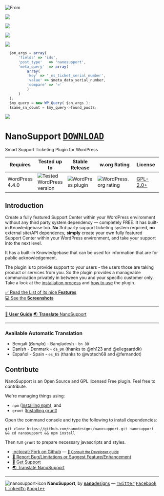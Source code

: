 <img src="https://cloud.githubusercontent.com/assets/4551598/18225488/c7c6a738-7214-11e6-80bd-afed15d6cd00.png" alt="From" data-canonical-src="https://cloud.githubusercontent.com/assets/4551598/18225488/c7c6a738-7214-11e6-80bd-afed15d6cd00.png" style="max-width:100%;"></br>

<img src="https://i.ibb.co/grTTyQy/Dashboard.jpg" style="max-width:100%;"></br>

<img src="https://i.ibb.co/k1THVBY/centre.jpg" style="max-width:100%;"></br>

<img src="https://i.ibb.co/V3VNLwX/demande.jpg" style="max-width:100%;"></br>

<img src="https://i.ibb.co/Cnr5Ynb/admin.jpg" style="max-width:100%;"></br>

```js
  $sn_args = array(
      'fields' => 'ids',
      'post_type'   => 'nanosupport',
      'meta_query'  => array(
          array(
          'key' => '_ns_ticket_serial_number',
          'value' => $meta_data_serial_number,
          'compare' => '='
          )
      )
  );
  $my_query = new WP_Query( $sn_args );
  $same_sn_count = $my_query->found_posts;
```

<img src="https://i.ibb.co/RDNCSy7/metabox.jpg" style="max-width:100%;"></br>

# NanoSupport <kbd>[**DOWNLOAD**](https://wordpress.org/plugins/nanosupport/)</kbd>
Smart Support Ticketing Plugin for WordPress

| Requires | Tested up to | Stable Release | w.org Rating | License | w.org Downloads |
|---|---|---|---|---|---|
| WordPress 4.4.0 | ![Tested WordPress version](https://img.shields.io/wordpress/v/nanosupport.svg?style=flat) | ![WordPress plugin](https://img.shields.io/wordpress/plugin/v/nanosupport.svg?style=flat) | ![WordPress.org rating](https://img.shields.io/wordpress/plugin/r/nanosupport.svg?style=flat) | [GPL-2.0+](http://www.gnu.org/licenses/gpl-2.0.txt) | [![Wordpress](https://img.shields.io/wordpress/plugin/dt/nanosupport.svg?style=flat)]() |

## Introduction
Create a fully featured Support Center within your WordPress environment without any third party system dependency &mdash; completely FREE. It has built-in Knowledgebase too. **No** 3rd party support ticketing system required, **no** external site/API dependency, **simply** create your own fully featured Support Center within your WordPress environment, and take your support into the next level.

It has a built-in Knowledgebase that can be used for information that are for public acknowledgement.

The plugin is to provide support to your users - the users those are taking product or services from you. So the plugin provides a manageable communication privately in between you and your specific customer only. Take a look at the [installation process](https://github.com/nanodesigns/nanosupport/wiki/Installation) and [how to use](https://github.com/nanodesigns/nanosupport/wiki/How-to-Use) the plugin.

[:white_check_mark: Read the List of its nice **Features**](https://github.com/nanodesigns/nanosupport/wiki/Introduction-&-Features)<br>
[:computer: See the **Screenshots**](https://github.com/nanodesigns/nanosupport/wiki/Screenshots)

---
[:notebook_with_decorative_cover: **User Guide**](https://github.com/nanodesigns/nanosupport/wiki) [:earth_asia: **Translate** NanoSupport](https://translate.wordpress.org/projects/wp-plugins/nanosupport)

---

### Available Automatic Translation
* Bengali (_Bangla_) - Bangladesh - `bn_BD`
* Danish - Denmark - `da_DK` (thanks to @nh123 and @ellegaarddk)
* Español - Spain - `es_ES` (thanks to @wptech68 and @fernandot)

## Contribute
NanoSupport is an Open Source and GPL licensed Free plugin. Feel free to contribute.

We're managing things using:

* `npm` ([Installing npm](https://docs.npmjs.com/getting-started/installing-node)), and
* `grunt` ([Installing grunt](https://gruntjs.com/getting-started))

Open the command console and type the following to install dependencies:

````
git clone https://github.com/nanodesigns/nanosupport.git nanosupport && cd nanosupport && npm install
````

Then run `grunt` to prepare necessary javascripts and styles.

* [:octocat: Fork on Github](https://github.com/nanodesigns/nanosupport) &mdash; <small>[:blue_book: Consult the Developer guide](https://github.com/nanodesigns/nanosupport/wiki/Developer-Guide)</small>
* [:bug: Report Bug/Limitations or Suggest Feature/Enhancement](https://github.com/nanodesigns/nanosupport/issues/new)
* [:flashlight: Get Support](https://github.com/nanodesigns/nanosupport/issues/new)
* [:earth_asia: Translate NanoSupport](https://translate.wordpress.org/projects/wp-plugins/nanosupport)

---
![nanosupport-icon](https://cloud.githubusercontent.com/assets/4551598/18225502/20899fb0-7215-11e6-89b2-77002df466d7.png) **NanoSupport**, by [**nano**designs](http://nanodesignsbd.com?ref=nanosupport) &mdash; [<kbd>Twitter</kbd>](https://twitter.com/nanodesigns/) [<kbd>Facebook</kbd>](https://facebook.com/nanodesignsbd/) [<kbd>LinkedIn</kbd>](http://www.linkedin.com/company/nanodesigns) [<kbd>Google+</kbd>](https://google.com/+Nanodesignsbd)

